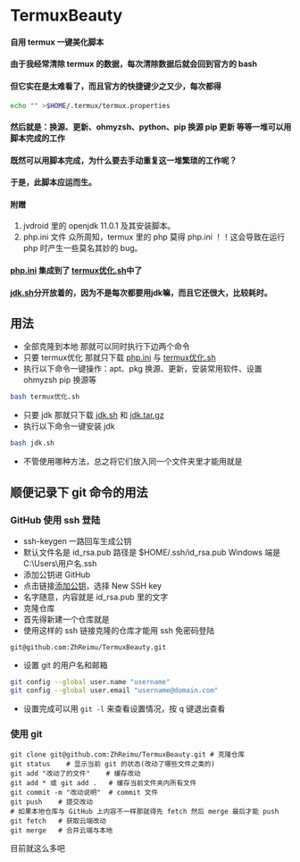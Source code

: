 # TermuxBeauty
#### 自用 termux 一键美化脚本
#### 由于我经常清除 termux 的数据，每次清除数据后就会回到官方的 bash 
#### 但它实在是太难看了，而且官方的快捷键少之又少，每次都得 
``` bash 
echo "" >$HOME/.termux/termux.properties
```
#### 然后就是：换源、更新、ohmyzsh、python、pip 换源 pip 更新 等等一堆可以用脚本完成的工作
#### 既然可以用脚本完成，为什么要去手动重复这一堆繁琐的工作呢？
#### 于是，此脚本应运而生。
#### 附赠
1. jvdroid 里的 openjdk 11.0.1 及其安装脚本。
2. php.ini 文件 众所周知，termux 里的 php 莫得 php.ini ！！这会导致在运行 php 时产生一些莫名其妙的 bug。
#### [php.ini](https://github.com/ZhReimu/TermuxBeauty/blob/main/php.ini) 集成到了  [termux优化.sh](https://github.com/ZhReimu/TermuxBeauty/blob/main/termux%E4%BC%98%E5%8C%96.sh)中了
#### [jdk.sh](https://github.com/ZhReimu/TermuxBeauty/blob/main/jdk.sh)分开放着的，因为不是每次都要用jdk嘛，而且它还很大，比较耗时。
## 用法
- 全部克隆到本地 那就可以同时执行下边两个命令
- 只要 termux优化 那就只下载 [php.ini](https://github.com/ZhReimu/TermuxBeauty/blob/main/php.ini) 与 [termux优化.sh](https://github.com/ZhReimu/TermuxBeauty/blob/main/termux%E4%BC%98%E5%8C%96.sh)
- 执行以下命令一键操作：apt、pkg 换源、更新，安装常用软件、设置 ohmyzsh pip 换源等
```bash
bash termux优化.sh
```
- 只要 jdk 那就只下载 [jdk.sh](https://github.com/ZhReimu/TermuxBeauty/blob/main/jdk.sh) 和 [jdk.tar.gz](https://github.com/ZhReimu/TermuxBeauty/blob/main/jdk.tar.gz)
- 执行以下命令一键安装 jdk
```bash
bash jdk.sh
```
- 不管使用哪种方法，总之将它们放入同一个文件夹里才能用就是
## 顺便记录下 git 命令的用法
### GitHub 使用 ssh 登陆
- ssh-keygen 一路回车生成公钥
- 默认文件名是 id_rsa.pub 路径是 $HOME/.ssh/id_rsa.pub Windows 端是 C:\Users\用户名\.ssh
- 添加公钥进 GitHub
- 点击链接[添加公钥](https://github.com/settings/keys)，选择 New SSH key 
- 名字随意，内容就是 id_rsa.pub 里的文字
- 克隆仓库
- 首先得新建一个仓库就是
- 使用这样的 ssh 链接克隆的仓库才能用 ssh 免密码登陆
```
git@github.com:ZhReimu/TermuxBeauty.git
```
- 设置 git 的用户名和邮箱
```bash
git config --global user.name "username"
git config --global user.email "username@domain.com"
```
- 设置完成可以用 ``` git -l ``` 来查看设置情况，按 q 键退出查看

### 使用 git
```
git clone git@github.com:ZhReimu/TermuxBeauty.git # 克隆仓库
git status    # 显示当前 git 的状态(改动了哪些文件之类的)
git add "改动了的文件"    # 缓存改动
git add * 或 git add .   # 缓存当前文件夹内所有文件
git commit -m "改动说明"  # commit 文件
git push    # 提交改动
# 如果本地仓库与 GitHub 上内容不一样那就得先 fetch 然后 merge 最后才能 push
git fetch   # 获取云端改动
git merge   # 合并云端与本地
```
目前就这么多吧
